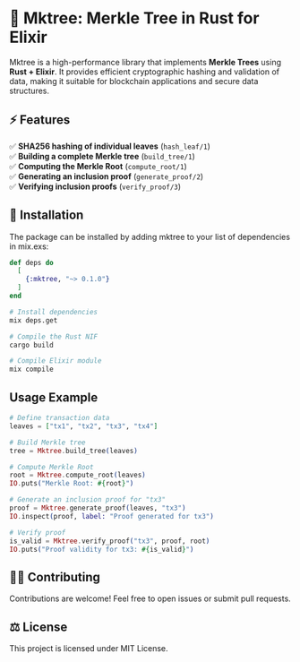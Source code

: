 # 🌳 Mktree: Merkle Tree in Rust for Elixir
Mktree is a high-performance library that implements **Merkle Trees** using **Rust + Elixir**. It provides efficient cryptographic hashing and validation of data, making it suitable for blockchain applications and secure data structures.

## ⚡ Features
✅ **SHA256 hashing of individual leaves** (`hash_leaf/1`)  
✅ **Building a complete Merkle tree** (`build_tree/1`)  
✅ **Computing the Merkle Root** (`compute_root/1`)  
✅ **Generating an inclusion proof** (`generate_proof/2`)  
✅ **Verifying inclusion proofs** (`verify_proof/3`)  

## 🚀 Installation
The package can be installed by adding mktree to your list of dependencies in mix.exs:

```elixir
def deps do
  [
    {:mktree, "~> 0.1.0"}
  ]
end
```

```bash
# Install dependencies
mix deps.get

# Compile the Rust NIF
cargo build

# Compile Elixir module
mix compile
```

## Usage Example
```elixir
# Define transaction data
leaves = ["tx1", "tx2", "tx3", "tx4"]

# Build Merkle tree
tree = Mktree.build_tree(leaves)

# Compute Merkle Root
root = Mktree.compute_root(leaves)
IO.puts("Merkle Root: #{root}")

# Generate an inclusion proof for "tx3"
proof = Mktree.generate_proof(leaves, "tx3")
IO.inspect(proof, label: "Proof generated for tx3")

# Verify proof
is_valid = Mktree.verify_proof("tx3", proof, root)
IO.puts("Proof validity for tx3: #{is_valid}")
```

## 🧑‍💻 Contributing
Contributions are welcome! Feel free to open issues or submit pull requests.

## ⚖️ License
This project is licensed under MIT License.
